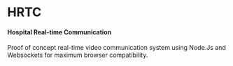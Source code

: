 # HRTC
#### Hospital Real-time Communication

Proof of concept real-time video communication system using Node.Js and Websockets for maximum browser compatibility.
